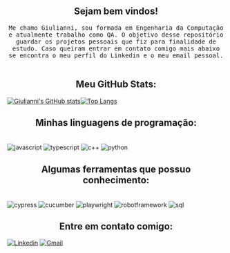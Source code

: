 ### <h2 align="center" dir="auto"> Sejam bem vindos! </h2>
<p align="center" dir="auto">
  <samp>Me chamo Giulianni, sou formada em Engenharia da Computação e atualmente trabalho como QA. O objetivo desse repositório guardar os projetos pessoais que fiz para finalidade de estudo. Caso queiram entrar em contato comigo mais abaixo se encontra o meu perfil do Linkedin e o meu email pessoal. </samp><br><br>

#### <h2 align="center" dir="auto"> Meu GitHub Stats: </h2>
[![Giulianni's GitHub stats](https://github-readme-stats.vercel.app/api?username=giuliannis&show_icons=true&theme=dracula)](https://github.com/giuliannis/github-readme-stats)[![Top Langs](https://github-readme-stats.vercel.app/api/top-langs/?username=giuliannis&layout=compact&show_icons=true&theme=dracula)](https://github.com/giuliannis/github-readme-stats)


#### <h2 align="center" dir="auto"> Minhas linguagens de programação: </h2>

<div style="display: inline_block"><br/>
<img align="center" alt="javascript" src="https://img.shields.io/badge/JavaScript-F7DF1E?style=for-the-badge&logo=javascript&logoColor=black"/>
<img align="center" alt="typescript" src="https://img.shields.io/badge/TypeScript-007ACC?style=for-the-badge&logo=typescript&logoColor=white"/>
<img align="center" alt="c++" src="https://img.shields.io/badge/C%2B%2B-00599C?style=for-the-badge&logo=c%2B%2B&logoColor=white"/>
<img align="center" alt="python" src="https://img.shields.io/badge/Python-3776AB?style=for-the-badge&logo=python&logoColor=white"/>

</div>


#### <h2 align="center" dir="auto"> Algumas ferramentas que possuo conhecimento: </h2>

<div style="display: inline_block"><br/>
<img align="center" alt="cypress" src="https://img.shields.io/badge/Cypress-17202C?style=for-the-badge&logo=cypress&logoColor=white"/>
<img align="center" alt="cucumber" src="https://img.shields.io/badge/Cucumber-43B02A?style=for-the-badge&logo=cucumber&logoColor=white"/>
<img align="center" alt="playwright" src="https://img.shields.io/badge/Playwright-45ba4b?style=for-the-badge&logo=Playwright&logoColor=white"/>
<img align="center" alt="robotframework" src="https://img.shields.io/badge/Robot%20Framework-000000?style=for-the-badge&logo=robot-framework&logoColor=white"/>
<img align="center" alt="sql" src="https://img.shields.io/badge/Microsoft_SQL_Server-CC2927?style=for-the-badge&logo=microsoft-sql-server&logoColor=white"/>
</div>



#### <h2 align="center" dir="auto"> Entre em contato comigo: </h2>

[![Linkedin](https://img.shields.io/badge/LinkedIn-0077B5?style=for-the-badge&logo=linkedin&logoColor=white
)](https://www.linkedin.com/in/giulianni/) [![Gmail](https://img.shields.io/badge/Gmail-D14836?style=for-the-badge&logo=gmail&logoColor=white
)](mailto:giulianni.oliveira@outlook.com?subject=Ola%20Giulianni,%20Venho%20do%20Github)
